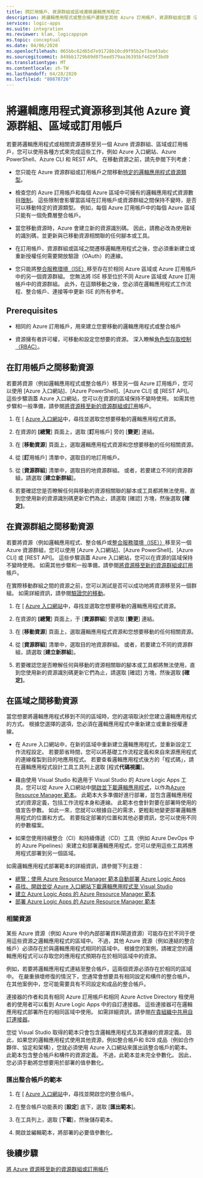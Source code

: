 ```yaml
---
title: 跨訂用帳戶、資源群組或區域遷移邏輯應用程式
description: 將邏輯應用程式或整合帳戶遷移至其他 Azure 訂用帳戶、資源群組或位置（區域）
services: logic-apps
ms.suite: integration
ms.reviewer: klam, logicappspm
ms.topic: conceptual
ms.date: 04/06/2020
ms.openlocfilehash: 065bbc62d65d7e91728b10cd9f95b2e73ea03abc
ms.sourcegitcommit: 849bb1729b89d075eed579aa36395bf4d29f3bd9
ms.translationtype: MT
ms.contentlocale: zh-TW
ms.lasthandoff: 04/28/2020
ms.locfileid: "80878726"
---
```

# <a name="move-logic-app-resources-to-other-azure-resource-groups-regions-or-subscriptions"></a>將邏輯應用程式資源移到其他 Azure 資源群組、區域或訂用帳戶

若要將邏輯應用程式或相關資源遷移至另一個 Azure 資源群組、區域或訂用帳戶，您可以使用各種方式來完成這些工作，例如 Azure 入口網站、Azure PowerShell、Azure CLI 和 REST API。 在移動資源之前，請先參閱下列考慮： 

* 您只能在 Azure 資源群組或訂用帳戶之間移動[特定的邏輯應用程式資源類型](../azure-resource-manager/management/move-support-resources.md#microsoftlogic)。

* 檢查您的 Azure 訂用帳戶和每個 Azure 區域中可擁有的邏輯應用程式資源數目[限制](../logic-apps/logic-apps-limits-and-config.md)。 這些限制會影響當區域在訂用帳戶或資源群組之間保持不變時，是否可以移動特定的資源類型。 例如，每個 Azure 訂用帳戶中的每個 Azure 區域只能有一個免費層整合帳戶。

* 當您移動資源時，Azure 會建立新的資源識別碼。 因此，請務必改為使用新的識別碼，並更新與已移動資源相關聯的任何腳本或工具。

* 在訂用帳戶、資源群組或區域之間遷移邏輯應用程式之後，您必須重新建立或重新授權任何需要開放驗證（OAuth）的連線。

* 您只能將[整合服務環境（ISE）](connect-virtual-network-vnet-isolated-environment-overview.md)移至存在於相同 Azure 區域或 Azure 訂用帳戶中的另一個資源群組。 您無法將 ISE 移至位於不同 Azure 區域或 Azure 訂用帳戶中的資源群組。 此外，在這類移動之後，您必須在邏輯應用程式工作流程、整合帳戶、連接等中更新 ISE 的所有參考。

## <a name="prerequisites"></a>Prerequisites

* 相同的 Azure 訂用帳戶，用來建立您要移動的邏輯應用程式或整合帳戶

* 資源擁有者許可權，可移動和設定您想要的資源。 深入瞭解[角色型存取控制（RBAC）](../role-based-access-control/built-in-roles.md#owner)。

<a name="move-subscription"></a>

## <a name="move-resources-between-subscriptions"></a>在訂用帳戶之間移動資源

若要將資源（例如邏輯應用程式或整合帳戶）移至另一個 Azure 訂用帳戶，您可以使用 [Azure 入口網站]、[Azure PowerShell]、[Azure CLI] 或 [REST API]。 這些步驟涵蓋 Azure 入口網站，您可以在資源的區域保持不變時使用。 如需其他步驟和一般準備，請參閱[將資源移至新的資源群組或訂用](../azure-resource-manager/management/move-resource-group-and-subscription.md)帳戶。

1. 在 [ [Azure 入口網站](https://portal.azure.com)中，尋找並選取您想要移動的邏輯應用程式資源。

1. 在資源的 **[總覽**] 頁面上，選取 [**訂**用帳戶] 旁的 [**變更**] 連結。

1. 在 [**移動資源**] 頁面上，選取邏輯應用程式資源和您想要移動的任何相關資源。

1. 從 [**訂**用帳戶] 清單中，選取目的地訂用帳戶。

1. 從 [**資源群組**] 清單中，選取目的地資源群組。 或者，若要建立不同的資源群組，請選取 [**建立新群組**]。

1. 若要確認您是否瞭解任何與移動的資源相關聯的腳本或工具都將無法使用，直到您使用新的資源識別碼更新它們為止，請選取 [確認] 方塊，然後選取 **[確定]**。

<a name="move-resource-group"></a>

## <a name="move-resources-between-resource-groups"></a>在資源群組之間移動資源

若要將資源（例如邏輯應用程式、整合帳戶或[整合服務環境（ISE））](connect-virtual-network-vnet-isolated-environment-overview.md)移至另一個 Azure 資源群組，您可以使用 [Azure 入口網站]、[Azure PowerShell]、[Azure CLI] 或 [REST API]。 這些步驟涵蓋 Azure 入口網站，您可以在資源的區域保持不變時使用。 如需其他步驟和一般準備，請參閱[將資源移至新的資源群組或訂用](../azure-resource-manager/management/move-resource-group-and-subscription.md)帳戶。

在實際移動群組之間的資源之前，您可以測試是否可以成功地將資源移至另一個群組。 如需詳細資訊，請參閱[驗證您的移動](../azure-resource-manager/management/move-resource-group-and-subscription.md#validate-move)。

1. 在 [ [Azure 入口網站](https://portal.azure.com)中，尋找並選取您想要移動的邏輯應用程式資源。

1. 在資源的 **[總覽**] 頁面上，于 [**資源群組**] 旁選取 [**變更**] 連結。

1. 在 [**移動資源**] 頁面上，選取邏輯應用程式資源和您想要移動的任何相關資源。

1. 從 [**資源群組**] 清單中，選取目的地資源群組。 或者，若要建立不同的資源群組，請選取 [**建立新群組**]。

1. 若要確認您是否瞭解任何與移動的資源相關聯的腳本或工具都將無法使用，直到您使用新的資源識別碼更新它們為止，請選取 [確認] 方塊，然後選取 **[確定]**。

<a name="move-location"></a>

## <a name="move-resources-between-regions"></a>在區域之間移動資源

當您想要將邏輯應用程式移到不同的區域時，您的選項取決於您建立邏輯應用程式的方式。 根據您選擇的選項，您必須在邏輯應用程式中重新建立或重新授權連線。

* 在 Azure 入口網站中，在新的區域中重新建立邏輯應用程式，並重新設定工作流程設定。 若要節省時間，您可以將基礎工作流程定義和來自來源應用程式的連線複製到目的地應用程式。 若要查看邏輯應用程式後方的「程式碼」，請在邏輯應用程式設計工具工具列上選取 [程式**代碼視圖**]。

* 藉由使用 Visual Studio 和適用于 Visual Studio 的 Azure Logic Apps 工具，您可以從 Azure 入口網站中[開啟並下載邏輯應用程式](../logic-apps/manage-logic-apps-with-visual-studio.md)，以作為[Azure Resource Manager 範本](../logic-apps/logic-apps-azure-resource-manager-templates-overview.md)。 此範本大多準備好進行部署，並包含邏輯應用程式的資源定義，包括工作流程本身和連線。 此範本也會針對要在部署時使用的值宣告參數。 如此一來，您就可以根據自己的需求，更輕鬆地變更部署邏輯應用程式的位置和方式。 若要指定部署的位置和其他必要資訊，您可以使用不同的參數檔案。

* 如果您使用持續整合（CI）和持續傳遞（CD）工具（例如 Azure DevOps 中的 Azure Pipelines）來建立和部署邏輯應用程式，您可以使用這些工具將應用程式部署到另一個區域。

如需邏輯應用程式部署範本的詳細資訊，請參閱下列主題：

* [總覽：使用 Azure Resource Manager 範本自動部署 Azure Logic Apps](../logic-apps/logic-apps-azure-resource-manager-templates-overview.md)
* [尋找、開啟並從 Azure 入口網站下載邏輯應用程式至 Visual Studio](../logic-apps/manage-logic-apps-with-visual-studio.md)
* [建立 Azure Logic Apps 的 Azure Resource Manager 範本](../logic-apps/logic-apps-create-azure-resource-manager-templates.md)
* [部署 Azure Logic Apps 的 Azure Resource Manager 範本](../logic-apps/logic-apps-deploy-azure-resource-manager-templates.md)

### <a name="related-resources"></a>相關資源

某些 Azure 資源（例如 Azure 中的內部部署資料閘道資源）可能存在於不同于使用這些資源之邏輯應用程式的區域中。 不過，其他 Azure 資源（例如連結的整合帳戶）必須存在於與邏輯應用程式相同的區域中。 根據您的案例，請確定您的邏輯應用程式可以存取您的應用程式預期存在於相同區域中的資源。

例如，若要將邏輯應用程式連結至整合帳戶，這兩個資源必須存在於相同的區域中。 在嚴重損壞修復的情況下，您通常會想要具有相同設定和構件的整合帳戶。 在其他案例中，您可能需要具有不同設定和成品的整合帳戶。

連接器的作者和具有相同 Azure 訂用帳戶和相同 Azure Active Directory 租使用者的使用者可以看到 Azure Logic Apps 中的自訂連接器。 這些連接器可在邏輯應用程式部署所在的相同區域中使用。 如需詳細資訊，請參閱[在貴組織中共用自訂連接器](https://docs.microsoft.com/connectors/custom-connectors/share)。

您從 Visual Studio 取得的範本只會包含邏輯應用程式及其連線的資源定義。 因此，如果您的邏輯應用程式使用其他資源，例如整合帳戶和 B2B 成品（例如合作夥伴、協定和架構），您就必須使用 Azure 入口網站來匯出該整合帳戶的範本。 此範本包含整合帳戶和構件的資源定義。 不過，此範本並未完全參數化。 因此，您必須手動將您想要用於部署的值參數化。

### <a name="export-templates-for-integration-accounts"></a>匯出整合帳戶的範本

1. 在 [ [Azure 入口網站](https://portal.azure.com)中，尋找並開啟您的整合帳戶。

1. 在整合帳戶功能表的 [**設定**] 底下，選取 [**匯出範本**]。

1. 在工具列上，選取 [**下載**]，然後儲存範本。

1. 開啟並編輯範本，將部署的必要值參數化。

## <a name="next-steps"></a>後續步驟

[將 Azure 資源移至新的資源群組或訂用帳戶](../azure-resource-manager/management/move-resource-group-and-subscription.md)
